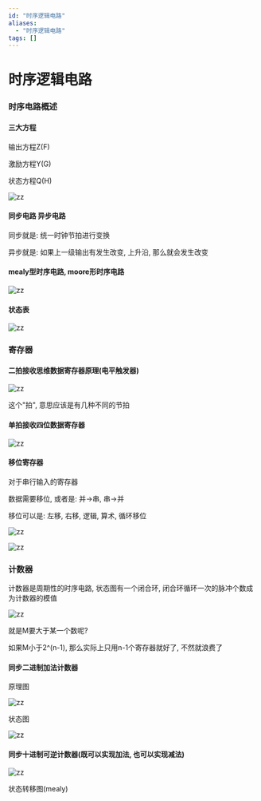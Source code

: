 ```yaml
---
id: "时序逻辑电路"
aliases:
  - "时序逻辑电路"
tags: []
---
```


# 时序逻辑电路

### 时序电路概述

#### 三大方程

输出方程Z(F)

激励方程Y(G)

状态方程Q(H)

![zz](img/image_2023-10-23-14-44-43.png)

#### 同步电路 异步电路

同步就是: 统一时钟节拍进行变换

异步就是: 如果上一级输出有发生改变, 上升沿, 那么就会发生改变

#### mealy型时序电路, moore形时序电路

![zz](img/image_2023-10-23-15-50-04.png)

#### 状态表

![zz](img/image_2023-10-23-15-55-59.png)

### 寄存器

#### 二拍接收思维数据寄存器原理(电平触发器)

![zz](img/image_2023-10-23-16-08-03.png)

这个"拍", 意思应该是有几种不同的节拍

#### 单拍接收四位数据寄存器

![zz](img/image_2023-10-23-16-08-44.png)

#### 移位寄存器

对于串行输入的寄存器

数据需要移位, 或者是: 并->串, 串->并

移位可以是: 左移, 右移, 逻辑, 算术, 循环移位

![zz](img/image_2023-10-23-16-20-31.png)

![zz](img/image_2023-10-23-16-24-06.png)

### 计数器

计数器是周期性的时序电路, 状态图有一个闭合环,
闭合环循环一次的脉冲个数成为计数器的模值

![zz](img/image_2023-10-23-16-25-50.png)

就是M要大于某一个数呢?

如果M小于2^(n-1), 那么实际上只用n-1个寄存器就好了,
不然就浪费了

#### 同步二进制加法计数器

原理图

![zz](img/image_2023-10-23-16-31-58.png)

状态图

![zz](img/image_2023-10-23-16-34-36.png)

#### 同步十进制可逆计数器(既可以实现加法, 也可以实现减法)

![zz](img/image_2023-10-23-16-48-33.png)

状态转移图(mealy)
